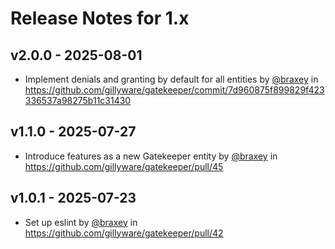 # Release Notes for 1.x

## v2.0.0 - 2025-08-01

* Implement denials and granting by default for all entities by [@braxey](https://github.com/braxey) in https://github.com/gillyware/gatekeeper/commit/7d960875f899829f423336537a98275b11c31430

## v1.1.0 - 2025-07-27

* Introduce features as a new Gatekeeper entity by [@braxey](https://github.com/braxey) in https://github.com/gillyware/gatekeeper/pull/45

## v1.0.1 - 2025-07-23

* Set up eslint by [@braxey](https://github.com/braxey) in https://github.com/gillyware/gatekeeper/pull/42


